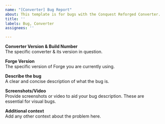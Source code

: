 ```yaml
---
name: "[Converter] Bug Report"
about: This template is for bugs with the Conquest Reforged Converter.
title: ''
labels: Bug, Converter
assignees: ''

---
```


**Converter Version & Build Number**    
The specific converter & its version in question.    

**Forge Version**    
The specific version of Forge you are currently using.

**Describe the bug**    
A clear and concise description of what the bug is.

**Screenshots/Video**    
Provide screenshots or video to aid your bug description.
These are essential for visual bugs.

**Additional context**    
Add any other context about the problem here.
